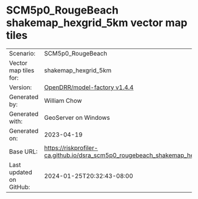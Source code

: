 # SCM5p0_RougeBeach shakemap_hexgrid_5km vector map tiles

|    			|			|
| --------------------- | --------------------- |
| Scenario:		| SCM5p0_RougeBeach		|
| Vector map tiles for:	| shakemap_hexgrid_5km		|
| Version:		| [OpenDRR/model-factory v1.4.4](https://github.com/OpenDRR/model-factory/releases/tag/v1.4.4)	|
| Generated by:		| William Chow	|
| Generated with:	| GeoServer on Windows	|
| Generated on:		| 2023-04-19	|
| Base URL:		| <https://riskprofiler-ca.github.io/dsra_scm5p0_rougebeach_shakemap_hexgrid_5km/> |
| Last updated on GitHub: | 2024-01-25T20:32:43-08:00 |
